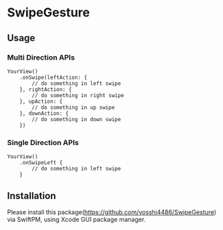 # SwipeGesture

## Usage
### Multi Direction APIs
```
YourView()
    .onSwipe(leftAction: {
        // do something in left swipe
    }, rightAction: {
        // do something in right swipe
    }, upAction: {
        // do something in up swipe
    }, downAction: {
        // do something in down swipe
    })
```

### Single Direction APIs
```
YourView()
    .onSwipeLeft {
        // do something in left swipe
    }
```

## Installation
Please install this package(https://github.com/yosshi4486/SwipeGesture) via SwiftPM, using Xcode GUI package manager.
